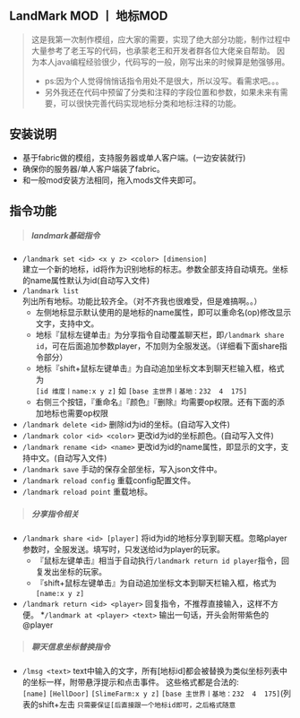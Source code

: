 ## LandMark MOD 丨 地标MOD

>这是我第一次制作模组，应大家的需要，实现了绝大部分功能，制作过程中大量参考了老王写的代码，也承蒙老王和开发者群各位大佬亲自帮助。
因为本人java编程经验很少，代码写的一般，刚写出来的时候算是勉强够用。
>* ps:因为个人觉得悄悄话指令用处不是很大，所以没写。看需求吧。。。
>* 另外我还在代码中预留了分类和注释的字段位置和参数，如果未来有需要，可以很快完善代码实现地标分类和地标注释的功能。
## 安装说明  
* 基于fabric做的模组，支持服务器或单人客户端。(一边安装就行)  
* 确保你的服务器/单人客户端装了fabric。  
* 和一般mod安装方法相同，拖入mods文件夹即可。  
## 指令功能  
>##### landmark基础指令  
* `/landmark set <id> <x y z> <color> [dimension]`  
建立一个新的地标，id将作为识别地标的标志。参数全部支持自动填充。坐标的name属性默认为id(自动写入文件)
* `/landmark list`  
列出所有地标。功能比较齐全。（对不齐我也很难受，但是难搞啊。。）
  * 左侧地标显示默认使用的是地标的name属性，即可以重命名(op)修改显示文字，支持中文。
  * 地标『鼠标左键单击』为分享指令自动覆盖聊天栏，即`/landmark share id`，可在后面追加参数player，不加则为全服发送。（详细看下面share指令部分）
  * 地标『shift+鼠标左键单击』为自动追加坐标文本到聊天栏输入框，格式为  
  `[id 维度丨name:x y z]` 如 `[base 主世界丨基地：232  4  175]`
  * 右侧三个按钮，『重命名』『颜色』『删除』均需要op权限。还有下面的添加地标也需要op权限
* `/landmark delete <id>`
删除id为id的坐标。(自动写入文件)
* `/landmark color <id> <color>`
更改id为id的坐标颜色。(自动写入文件)
* `/landmark rename <id> <name>`
更改id为id的name属性，即显示的文字，支持中文。(自动写入文件)
* `/landmark save`
手动的保存全部坐标，写入json文件中。
* `/landmark reload config`
重载config配置文件。
* `/landmark reload point`
重载地标。  
>##### 分享指令相关
* `/landmark share <id> [player]`
将id为id的地标分享到聊天框。忽略player参数时，全服发送。填写时，只发送给id为player的玩家。
  * 『鼠标左键单击』相当于自动执行`/landmark return id player`指令，回复发出坐标的玩家。
  * 『shift+鼠标左键单击』为自动追加坐标文本到聊天栏输入框，格式为`[name:x y z]`
* `/landmark return <id> <player>`
回复指令，不推荐直接输入，这样不方便。
*`/landmark at <player> <text>`
输出一句话，开头会附带紫色的@player  
>##### 聊天信息坐标替换指令
* `/lmsg <text>`
text中输入的文字，所有[地标id]都会被替换为类似坐标列表中的坐标一样，附带悬浮提示和点击事件。
这些格式都是合法的:  
`[name]`  `[HellDoor]`  `[SlimeFarm:x y z]`   `[base 主世界丨基地：232  4  175]`(列表的shift+左击
`只需要保证[后直接跟一个地标id即可，之后格式随意`
